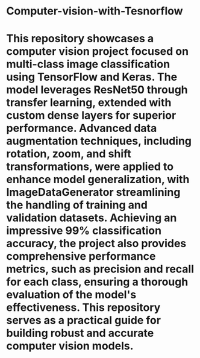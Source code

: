 # Computer-vision-with-Tesnorflow
# This repository showcases a computer vision project focused on multi-class image classification using **TensorFlow** and **Keras**. The model leverages **ResNet50** through transfer learning, extended with custom dense layers for superior performance. Advanced data augmentation techniques, including rotation, zoom, and shift transformations, were applied to enhance model generalization, with **ImageDataGenerator** streamlining the handling of training and validation datasets. Achieving an impressive **99% classification accuracy**, the project also provides comprehensive performance metrics, such as precision and recall for each class, ensuring a thorough evaluation of the model's effectiveness. This repository serves as a practical guide for building robust and accurate computer vision models.
